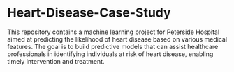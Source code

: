 # Heart-Disease-Case-Study
This repository contains a machine learning project for Peterside Hospital aimed at predicting the likelihood of heart disease based on various medical features. The goal is to build predictive models that can assist healthcare professionals in identifying individuals at risk of heart disease, enabling timely intervention and treatment.
